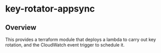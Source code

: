 # key-rotator-appsync

## Overview

This provides a terraform module that deploys a lambda to carry out key rotation, and the CloudWatch event trigger to schedule it.
